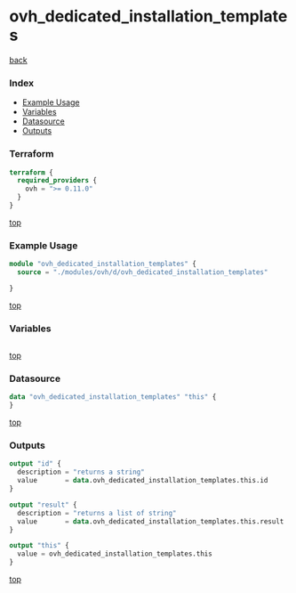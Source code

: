 # ovh_dedicated_installation_templates

[back](../ovh.md)

### Index

- [Example Usage](#example-usage)
- [Variables](#variables)
- [Datasource](#datasource)
- [Outputs](#outputs)

### Terraform

```terraform
terraform {
  required_providers {
    ovh = ">= 0.11.0"
  }
}
```

[top](#index)

### Example Usage

```terraform
module "ovh_dedicated_installation_templates" {
  source = "./modules/ovh/d/ovh_dedicated_installation_templates"

}
```

[top](#index)

### Variables

```terraform
```

[top](#index)

### Datasource

```terraform
data "ovh_dedicated_installation_templates" "this" {
}
```

[top](#index)

### Outputs

```terraform
output "id" {
  description = "returns a string"
  value       = data.ovh_dedicated_installation_templates.this.id
}

output "result" {
  description = "returns a list of string"
  value       = data.ovh_dedicated_installation_templates.this.result
}

output "this" {
  value = ovh_dedicated_installation_templates.this
}
```

[top](#index)